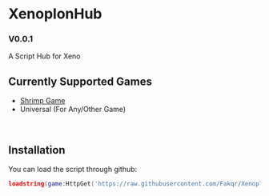 # XenoplonHub
### V0.0.1
A Script Hub for Xeno
<br/>

## Currently Supported Games
- [Shrimp Game](https://www.roblox.com/games/7606564092/Shrimp-Game)
- Universal (For Any/Other Game)
<br/>

## Installation
You can load the script through github:
```lua
loadstring(game:HttpGet('https://raw.githubusercontent.com/Fakqr/XenoplonHub/refs/heads/main/main.lua'))()
```
